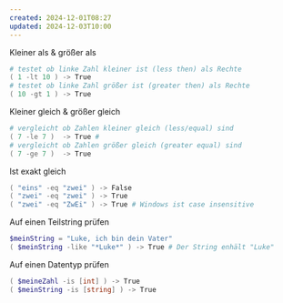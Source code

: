 ```yaml
---
created: 2024-12-01T08:27
updated: 2024-12-03T10:00
---
```


Kleiner als & größer als

```powershell
# testet ob linke Zahl kleiner ist (less then) als Rechte
( 1 -lt 10 ) -> True 
# testet ob linke Zahl größer ist (greater then) als Rechte
( 10 -gt 1 ) -> True 
```

Kleiner gleich & größer gleich

```powershell
# vergleicht ob Zahlen kleiner gleich (less/equal) sind
( 7 -le 7 )  -> True # 
# vergleicht ob Zahlen größer gleich (greater equal) sind
( 7 -ge 7 )  -> True 
```

Ist exakt gleich

```powershell
( "eins" -eq "zwei" ) -> False
( "zwei" -eq "zwei" ) -> True
( "zwei" -eq "ZwEi" ) -> True # Windows ist case insensitive
```

Auf einen Teilstring prüfen

```powershell
$meinString = "Luke, ich bin dein Vater"
( $meinString -like "*Luke*" ) -> True # Der String enhält "Luke"
```

Auf einen Datentyp prüfen

```powershell
( $meineZahl -is [int] ) -> True
( $meinString -is [string] ) -> True 
```
